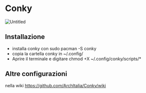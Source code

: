 # Conky
![Untitled](https://user-images.githubusercontent.com/117321045/200119484-c0daa42d-6e26-4b0d-a085-86aa37c815b7.png)

## Installazione
- installa conky con sudo pacman -S conky
- copia la cartella conky in ~/.config/
- Aprire il terminale e digitare chmod +X ~/.config/conky/scripts/*

## Altre configurazioni 
nella wiki https://github.com/ArchItalia/Conky/wiki
